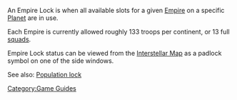 An Empire Lock is when all available slots for a given
[Empire](../terminology/Empire.md) on a specific [Planet](../locations/Planet.md)
are in use.

Each Empire is currently allowed roughly 133 troops per continent, or 13
full [squads](../terminology/Squad.md).

Empire Lock status can be viewed from the [Interstellar
Map](../terminology/Interstellar_Map.md) as a padlock symbol on one of the side
windows.

See also: [Population lock](../terminology/Population_Lock.mdtion_lock.md)

[Category:Game Guides](Category:Game_Guides.md)
